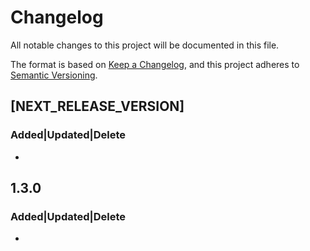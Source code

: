 # Changelog
All notable changes to this project will be documented in this file.
 
The format is based on [Keep a Changelog](https://keepachangelog.com/en/1.0.0/),
and this project adheres to [Semantic Versioning](https://semver.org/spec/v2.0.0.html).

## [NEXT_RELEASE_VERSION]
### Added|Updated|Delete 
- 

## 1.3.0
### Added|Updated|Delete 
- 
